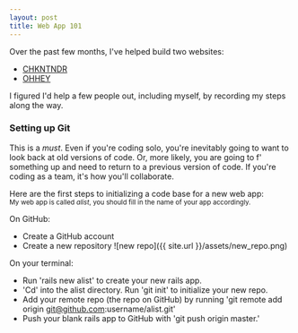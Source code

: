 ```yaml
---
layout: post
title: Web App 101
---
```


Over the past few months, I've helped build two websites:

* [CHKNTNDR](http://chkntndr.com)
* [OHHEY](http://ohhey.me)

I figured I'd help a few people out, including myself, by recording my
steps along the way.

### Setting up Git
This is a *must*.  Even if you're coding solo, you're inevitably going
to want to look back at old versions of code. Or, more likely, you are
going to f' something up and need to return to a previous version of
code.  If you're coding as a team, it's how you'll collaborate.

Here are the first steps to initializing a code base for a new web app:
<br>
<small>My web app is called *alist*, you should fill in the name of
your app accordingly.</small>

On GitHub:

* Create a GitHub account
* Create a new repository
![new repo]({{ site.url }}/assets/new_repo.png)

On your terminal:

* Run 'rails new alist' to create your new rails app.
* 'Cd' into the alist directory. Run 'git init' to initialize your new
  repo.
* Add your remote repo (the repo on GitHub) by running 'git remote add origin git@github.com:username/alist.git'
* Push your blank rails app to GitHub with 'git push origin master.'


